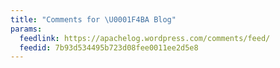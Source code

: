 ```yaml
---
title: "Comments for \U0001F4BA Blog"
params:
  feedlink: https://apachelog.wordpress.com/comments/feed/
  feedid: 7b93d534495b723d08fee0011ee2d5e8
---
```

